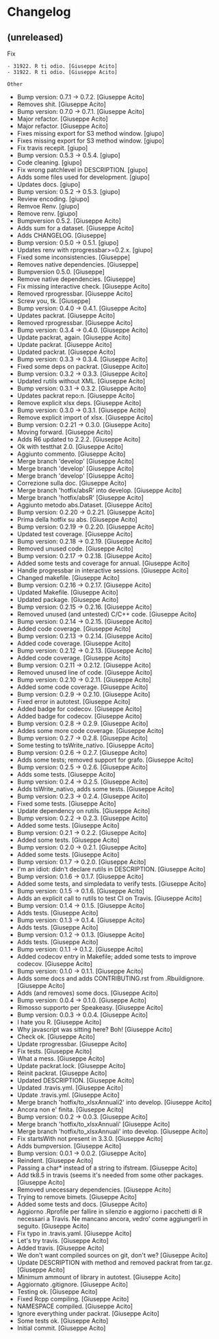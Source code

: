 Changelog
=========


(unreleased)
------------

Fix
~~~
- 31922. R ti odio. [Giuseppe Acito]
- 31922. R ti odio. [Giuseppe Acito]

Other
~~~~~
- Bump version: 0.7.1 → 0.7.2. [Giuseppe Acito]
- Removes shit. [Giuseppe Acito]
- Bump version: 0.7.0 → 0.7.1. [Giuseppe Acito]
- Major refactor. [Giuseppe Acito]
- Major refactor. [Giuseppe Acito]
- Fixes missing export for S3 method window. [giupo]
- Fixes missing export for S3 method window. [giupo]
- Fix travis recepit. [giupo]
- Bump version: 0.5.3 → 0.5.4. [giupo]
- Code cleaning. [giupo]
- Fix wrong patchlevel in DESCRIPTION. [giupo]
- Adds some files used for development. [giupo]
- Updates docs. [giupo]
- Bump version: 0.5.2 → 0.5.3. [giupo]
- Review encoding. [giupo]
- Remvoe Renv. [giupo]
- Remove renv. [giupo]
- Bumpversion 0.5.2. [Giuseppe Acito]
- Adds sum for a dataset. [Giuseppe Acito]
- Adds CHANGELOG. [Giuseppe]
- Bump version: 0.5.0 → 0.5.1. [giupo]
- Updates renv with rprogressbar>=0.2.x. [giupo]
- Fixed some inconsistencies. [Giuseppe]
- Removes native dependencies. [Giuseppe]
- Bumpversion 0.5.0. [Giuseppe]
- Remove native dependencies. [Giuseppe]
- Fix missing interactive check. [Giuseppe Acito]
- Removed rprogressbar. [Giuseppe Acito]
- Screw you, tk. [Giuseppe]
- Bump version: 0.4.0 → 0.4.1. [Giuseppe Acito]
- Updates packrat. [Giuseppe Acito]
- Removed rprogressbar. [Giuseppe Acito]
- Bump version: 0.3.4 → 0.4.0. [Giuseppe Acito]
- Update packrat, again. [Giuseppe Acito]
- Update packrat. [Giuseppe Acito]
- Updated packrat. [Giuseppe Acito]
- Bump version: 0.3.3 → 0.3.4. [Giuseppe Acito]
- Fixed some deps on packrat. [Giuseppe Acito]
- Bump version: 0.3.2 → 0.3.3. [Giuseppe Acito]
- Updated rutils without XML. [Giuseppe Acito]
- Bump version: 0.3.1 → 0.3.2. [Giuseppe Acito]
- Updates packrat repo:n. [Giuseppe Acito]
- Remove explicit xlsx deps. [Giuseppe Acito]
- Bump version: 0.3.0 → 0.3.1. [Giuseppe Acito]
- Remove explicit import of xlsx. [Giuseppe Acito]
- Bump version: 0.2.21 → 0.3.0. [Giuseppe Acito]
- Moving forward. [Giuseppe Acito]
- Adds R6 updated to 2.2.2. [Giuseppe Acito]
- Ok with testthat 2.0. [Giuseppe Acito]
- Aggiunto commento. [Giuseppe Acito]
- Merge branch 'develop' [Giuseppe Acito]
- Merge branch 'develop' [Giuseppe Acito]
- Merge branch 'develop' [Giuseppe Acito]
- Correzione sulla doc. [Giuseppe Acito]
- Merge branch 'hotfix/absR' into develop. [Giuseppe Acito]
- Merge branch 'hotfix/absR' [Giuseppe Acito]
- Aggiunto metodo abs.Dataset. [Giuseppe Acito]
- Bump version: 0.2.20 → 0.2.21. [Giuseppe Acito]
- Prima della hotfix su abs. [Giuseppe Acito]
- Bump version: 0.2.19 → 0.2.20. [Giuseppe Acito]
- Updated test coverage. [Giuseppe Acito]
- Bump version: 0.2.18 → 0.2.19. [Giuseppe Acito]
- Removed unused code. [Giuseppe Acito]
- Bump version: 0.2.17 → 0.2.18. [Giuseppe Acito]
- Added some tests and coverage for annual. [Giuseppe Acito]
- Handle progressbar in interactive sessions. [Giuseppe Acito]
- Changed makefile. [Giuseppe Acito]
- Bump version: 0.2.16 → 0.2.17. [Giuseppe Acito]
- Updated Makefile. [Giuseppe Acito]
- Updated package. [Giuseppe Acito]
- Bump version: 0.2.15 → 0.2.16. [Giuseppe Acito]
- Removed unused (and untested) C/C++ code. [Giuseppe Acito]
- Bump version: 0.2.14 → 0.2.15. [Giuseppe Acito]
- Added code coverage. [Giuseppe Acito]
- Bump version: 0.2.13 → 0.2.14. [Giuseppe Acito]
- Added code coverage. [Giuseppe Acito]
- Bump version: 0.2.12 → 0.2.13. [Giuseppe Acito]
- Added code coverage. [Giuseppe Acito]
- Bump version: 0.2.11 → 0.2.12. [Giuseppe Acito]
- Removed unused line of code. [Giuseppe Acito]
- Bump version: 0.2.10 → 0.2.11. [Giuseppe Acito]
- Added some code coverage. [Giuseppe Acito]
- Bump version: 0.2.9 → 0.2.10. [Giuseppe Acito]
- Fixed error in autotest. [Giuseppe Acito]
- Added badge for codecov. [Giuseppe Acito]
- Added badge for codecov. [Giuseppe Acito]
- Bump version: 0.2.8 → 0.2.9. [Giuseppe Acito]
- Addes some more code coverage. [Giuseppe Acito]
- Bump version: 0.2.7 → 0.2.8. [Giuseppe Acito]
- Some testing to tsWrite_nativo. [Giuseppe Acito]
- Bump version: 0.2.6 → 0.2.7. [Giuseppe Acito]
- Adds some tests; removed support for grafo. [Giuseppe Acito]
- Bump version: 0.2.5 → 0.2.6. [Giuseppe Acito]
- Adds some tests. [Giuseppe Acito]
- Bump version: 0.2.4 → 0.2.5. [Giuseppe Acito]
- Adds tsWrite_nativo, adds some tests. [Giuseppe Acito]
- Bump version: 0.2.3 → 0.2.4. [Giuseppe Acito]
- Fixed some tests. [Giuseppe Acito]
- Update dependency on rutils. [Giuseppe Acito]
- Bump version: 0.2.2 → 0.2.3. [Giuseppe Acito]
- Added some tests. [Giuseppe Acito]
- Bump version: 0.2.1 → 0.2.2. [Giuseppe Acito]
- Added some tests. [Giuseppe Acito]
- Bump version: 0.2.0 → 0.2.1. [Giuseppe Acito]
- Added some tests. [Giuseppe Acito]
- Bump version: 0.1.7 → 0.2.0. [Giuseppe Acito]
- I'm an idiot: didn't declare rutils in DESCRIPTION. [Giuseppe Acito]
- Bump version: 0.1.6 → 0.1.7. [Giuseppe Acito]
- Added some tests, and simpledata to verify tests. [Giuseppe Acito]
- Bump version: 0.1.5 → 0.1.6. [Giuseppe Acito]
- Adds an explicit call to rutils to test CI on Travis. [Giuseppe Acito]
- Bump version: 0.1.4 → 0.1.5. [Giuseppe Acito]
- Adds tests. [Giuseppe Acito]
- Bump version: 0.1.3 → 0.1.4. [Giuseppe Acito]
- Adds tests. [Giuseppe Acito]
- Bump version: 0.1.2 → 0.1.3. [Giuseppe Acito]
- Adds tests. [Giuseppe Acito]
- Bump version: 0.1.1 → 0.1.2. [Giuseppe Acito]
- Added codecov entry in Makefile; added some tests to improve codecov.
  [Giuseppe Acito]
- Bump version: 0.1.0 → 0.1.1. [Giuseppe Acito]
- Adds some docs and adds CONTRIBUTING.rst from .Rbuildignore. [Giuseppe
  Acito]
- Adds (and removes) some docs. [Giuseppe Acito]
- Bump version: 0.0.4 → 0.1.0. [Giuseppe Acito]
- Rimosso supporto per Speakeasy. [Giuseppe Acito]
- Bump version: 0.0.3 → 0.0.4. [Giuseppe Acito]
- I hate you R. [Giuseppe Acito]
- Why javascript was sitting here? Boh! [Giuseppe Acito]
- Check ok. [Giuseppe Acito]
- Update rprogressbar. [Giuseppe Acito]
- Fix tests. [Giuseppe Acito]
- What a mess. [Giuseppe Acito]
- Update packrat.lock. [Giuseppe Acito]
- Reinit packrat. [Giuseppe Acito]
- Updated DESCRIPTION. [Giuseppe Acito]
- Updated .travis.yml. [Giuseppe Acito]
- Update .travis.yml. [Giuseppe Acito]
- Merge branch 'hotfix/to_xlsxAnnuali2' into develop. [Giuseppe Acito]
- Ancora non e' finita. [Giuseppe Acito]
- Bump version: 0.0.2 → 0.0.3. [Giuseppe Acito]
- Merge branch 'hotfix/to_xlsxAnnuali' [Giuseppe Acito]
- Merge branch 'hotfix/to_xlsxAnnuali' into develop. [Giuseppe Acito]
- Fix startsWith not present in 3.3.0. [Giuseppe Acito]
- Adds bumpversion. [Giuseppe Acito]
- Bump version: 0.0.1 → 0.0.2. [Giuseppe Acito]
- Reindent. [Giuseppe Acito]
- Passing a char* instead of a string to ifstream. [Giuseppe Acito]
- Add tk8.5 in travis (seems it's needed from some other packages.
  [Giuseppe Acito]
- Removed unecessary dependencies. [Giuseppe Acito]
- Trying to remove bimets. [Giuseppe Acito]
- Added some tests and docs. [Giuseppe Acito]
- Aggiorno .Rprofile per fallire in silenzio e aggiorno i pacchetti di R
  necessari a Travis. Ne mancano ancora, vedro' come aggiungerli in
  seguito. [Giuseppe Acito]
- Fix typo in .travis.yaml. [Giuseppe Acito]
- Let's try travis. [Giuseppe Acito]
- Added travis. [Giuseppe Acito]
- We don't want compiled sources on git, don't we? [Giuseppe Acito]
- Update DESCRIPTION with method and removed packrat from tar.gz.
  [Giuseppe Acito]
- Minimum ammount of library in autotest. [Giuseppe Acito]
- Aggiornato .gitignore. [Giuseppe Acito]
- Testing ok. [Giuseppe Acito]
- Fixed Rcpp compiling. [Giuseppe Acito]
- NAMESPACE compiled. [Giuseppe Acito]
- Ignore everything under packrat. [Giuseppe Acito]
- Some tests ok. [Giuseppe Acito]
- Initial commit. [Giuseppe Acito]


